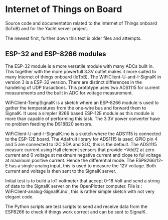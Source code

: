 # Internet of Things on Board

Source code and documentaton related to the Internet of Things onboard (IoToB) and for the Yacht server project.

The newest first, further down this text is older files and attempts. 

## ESP-32 and ESP-8266 modules 

The ESP-32 module is a more versatile module with many ADCs built in. This together with the more powerfull 3.3V 
outlet makes it more suited to many Internet of things onboard (IoToB). The WiFiClient-U-and-I-SignalK in version 3 
is a ESP-32 version. There are distinct differences in the handeling of UDP trasactions. This prototype uses two
ADS1115 for current measurements and the built in ADC for voltage measurement.

WiFiClient-TempSignalK is a sketch where an  ESP-8266 module is used to gather the temperatures from the one-wire bus and forward them to SignalK. It uses a simpler 8266 based ESP-12E module as this module is more than capable of performing 
this task. The 3.3V power converter have no problem feeding the DS18B20 sensors.

WiFiClient-U-and-I-SignalK.ino is a sketch where the ADS1115 is connected to the ESP-12E board. The Adafruit library 
for ADS1115 is used. GPIO pin 4 and 5 are connected to I2C SDA and SLC, this is the default. 
The ADS1115 measure current using Hall element sensors that provide +Vdd/2 at zero current and 0 voltage at 
maximum negative current and close to ful voltage at maximum positive current. Hence the differential mode.
The ESP8266/12-E has a single analog input, this is used to measure the 12V voltage. 
Both current and voltage is then sent to the SignalK server. 


Initial test is to build a IoT voltmeter that accept 0-18 Volt and send a string of data to the SignalK server 
on the OpenPlotter computer. File is : WiFiClient-analog-SignalK.ino , this is rather simple sketch with 
not very elegant code. 

The Python scripts are test scripts to send and receive data from the ESP8266 to check if things work correct and can be sent to SignalK.

